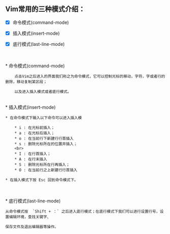 ## Vim常用的三种模式介绍：
- [x] 命令模式(command-mode)
- [x] 插入模式(insert-mode)
- [x] 底行模式(last-line-mode)


<br>
<br>
* 命令模式(command-mode)


        点击Vim之后进入的界面我们称之为命令模式，它可以控制光标的移动，字符，字或者行的删除，移动复制某区段；
    
        以及进入插入模式或者底行模式。
    
 
 <br>   
* 插入模式(insert-mode)
	
	* 在命令模式下输入以下命令可以进入插入模
    
        * i : 在光标前插入；
        * a : 在光标后插入；
        * o : 在当前行下新建行行首插入
        * s : 删除光标所在的位置并插入；
        <br>
        * I : 在行首插入；
        * A : 在行末插入
        * S : 删除光标所在行再插入；
        * O : 在当前行之上新建行行首插入
        
    * 在插入模式下按 Esc 回到命令模式下。
    

<br>
<br>
* 底行模式(last-line-mode)

	
	从命令模式按  `Shift + ：` 之后进入底行模式；在底行模式下我们可以进行设置行号，设置编辑环境，查找关键字、
	
	保存文件及退出编辑器等操作。
    
    
    
    
    
    
    
    


